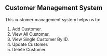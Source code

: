 ## Customer Management System

This customer management system helps us to:

1. Add Customer.
2. View All Customer.
3. View Single Customer By ID.
4. Update Customer.
5. Delete Customer.
